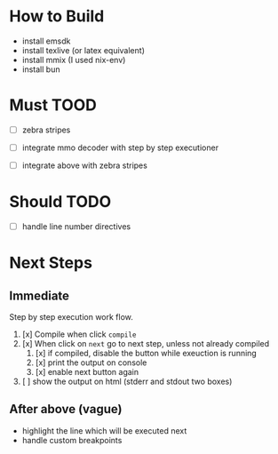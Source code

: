 # How to Build
- install emsdk
- install texlive (or latex equivalent)
- install mmix (I used nix-env)
- install bun

# Must TOOD
- [ ] zebra stripes
- [ ] integrate mmo decoder with step by step executioner
- [ ] integrate above with zebra stripes


# Should TODO
- [ ] handle line number directives

# Next Steps

## Immediate

Step by step execution work flow.
1. [x] Compile when click `compile`
2. [x] When click on `next` go to next step, unless not already compiled
   1. [x] if compiled, disable the button while exeuction is running
   2. [x] print the output on console
   3. [x] enable next button again
3. [ ] show the output on html (stderr and stdout two boxes)

## After above (vague)
- highlight the line which will be executed next
- handle custom breakpoints
